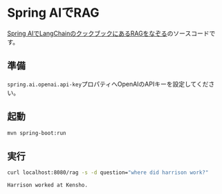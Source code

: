 # Spring AIでRAG

[Spring AIでLangChainのクックブックにあるRAGをなぞる](https://zenn.dev/backpaper0/articles/ee37fd39c8feff)のソースコードです。

## 準備

`spring.ai.openai.api-key`プロパティへOpenAIのAPIキーを設定してください。

## 起動

```sh
mvn spring-boot:run
```

## 実行

```bash
curl localhost:8080/rag -s -d question="where did harrison work?"
```

```
Harrison worked at Kensho.
```
